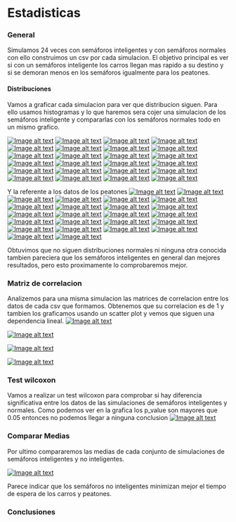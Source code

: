 # Estadisticas

### General
Simulamos 24 veces con semáforos inteligentes y con semáforos normales con ello construimos un csv por cada simulacion. El objetivo principal es ver si con un semáforos inteligente los carros llegan mas rapido a su destino y si se demoran menos en los semáforos igualmente para los peatones.

#### Distribuciones
Vamos a graficar cada simulacion para ver que distribucion siguen. Para ello usamos histogramas y lo que haremos sera cojer una simulacion de los semáforos inteligente y compararlas con los semáforos normales todo en un mismo grafico.

[![Image alt text](images/hist_cars_0.png)](https://example.com/link)
[![Image alt text](images/hist_cars_1.png)](https://example.com/link)
[![Image alt text](images/hist_cars_2.png)](https://example.com/link)
[![Image alt text](images/hist_cars_3.png)](https://example.com/link)
[![Image alt text](images/hist_cars_4.png)](https://example.com/link)
[![Image alt text](images/hist_cars_5.png)](https://example.com/link)
[![Image alt text](images/hist_cars_6.png)](https://example.com/link)
[![Image alt text](images/hist_cars_7.png)](https://example.com/link)
[![Image alt text](images/hist_cars_8.png)](https://example.com/link)
[![Image alt text](images/hist_cars_9.png)](https://example.com/link)
[![Image alt text](images/hist_cars_10.png)](https://example.com/link)
[![Image alt text](images/hist_cars_11.png)](https://example.com/link)
[![Image alt text](images/hist_cars_12.png)](https://example.com/link)
[![Image alt text](images/hist_cars_13.png)](https://example.com/link)
[![Image alt text](images/hist_cars_14.png)](https://example.com/link)
[![Image alt text](images/hist_cars_15.png)](https://example.com/link)
[![Image alt text](images/hist_cars_16.png)](https://example.com/link)
[![Image alt text](images/hist_cars_17.png)](https://example.com/link)
[![Image alt text](images/hist_cars_18.png)](https://example.com/link)
[![Image alt text](images/hist_cars_19.png)](https://example.com/link)
[![Image alt text](images/hist_cars_20.png)](https://example.com/link)
[![Image alt text](images/hist_cars_21.png)](https://example.com/link)
[![Image alt text](images/hist_cars_22.png)](https://example.com/link)
[![Image alt text](images/hist_cars_23.png)](https://example.com/link)

Y la referente a los datos de los peatones
[![Image alt text](images/hist_walkers_0.png)](https://example.com/link)
[![Image alt text](images/hist_walkers_1.png)](https://example.com/link)
[![Image alt text](images/hist_walkers_2.png)](https://example.com/link)
[![Image alt text](images/hist_walkers_3.png)](https://example.com/link)
[![Image alt text](images/hist_walkers_4.png)](https://example.com/link)
[![Image alt text](images/hist_walkers_5.png)](https://example.com/link)
[![Image alt text](images/hist_walkers_6.png)](https://example.com/link)
[![Image alt text](images/hist_walkers_7.png)](https://example.com/link)
[![Image alt text](images/hist_walkers_8.png)](https://example.com/link)
[![Image alt text](images/hist_walkers_9.png)](https://example.com/link)
[![Image alt text](images/hist_walkers_10.png)](https://example.com/link)
[![Image alt text](images/hist_walkers_11.png)](https://example.com/link)
[![Image alt text](images/hist_walkers_12.png)](https://example.com/link)
[![Image alt text](images/hist_walkers_13.png)](https://example.com/link)
[![Image alt text](images/hist_walkers_14.png)](https://example.com/link)
[![Image alt text](images/hist_walkers_15.png)](https://example.com/link)
[![Image alt text](images/hist_walkers_16.png)](https://example.com/link)
[![Image alt text](images/hist_walkers_17.png)](https://example.com/link)
[![Image alt text](images/hist_walkers_18.png)](https://example.com/link)
[![Image alt text](images/hist_walkers_19.png)](https://example.com/link)
[![Image alt text](images/hist_walkers_20.png)](https://example.com/link)
[![Image alt text](images/hist_walkers_21.png)](https://example.com/link)
[![Image alt text](images/hist_walkers_22.png)](https://example.com/link)
[![Image alt text](images/hist_walkers_23.png)](https://example.com/link)

Obtuvimos que no siguen distribuciones normales ni ninguna otra conocida tambien pareciera que los semáforos inteligentes en general dan mejores resultados, pero esto proximamente lo comprobaremos mejor.

### Matriz de correlacion
Analizemos para una misma simulacion las matrices de correlacion entre los datos de cada csv que formamos.
Obtenemos que su correlacion es de 1 y tambien los graficamos usando un scatter plot y vemos que siguen una dependencia lineal.
[![Image alt text](images/coor1.png)](https://example.com/link)

[![Image alt text](images/coor2.png)](https://example.com/link)

[![Image alt text](images/coor3.png)](https://example.com/link)

[![Image alt text](images/coor4.png)](https://example.com/link)

### Test wilcoxon
Vamos a realizar un test wilcoxon para comprobar si hay diferencia significativa entre los datos de las simulaciones de semáforos inteligentes y normales.
Como podemos ver en la grafica los p_value son mayores que 0.05 entonces no podemos llegar a ninguna conclusion
[![Image alt text](images/test.png)](https://example.com/link)


### Comparar Medias
Por ultimo compararemos las medias de cada conjunto de simulaciones de semáforos inteligentes y no inteligentes.

[![Image alt text](images/heap.png)](https://example.com/link)

Parece indicar que los semáforos no inteligentes minimizan mejor el tiempo de espera de los carros y peatones.

### Conclusiones